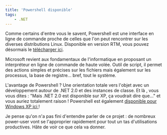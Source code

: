 ```yaml
---
title: 'Powershell disponible'
tags:
    - .NET
---
```


Comme certains d'entre vous le savent, Powershell est une interface en ligne de commande proche de celles que l'on peut rencontrer sur les diverses distributions Linux. Disponible en version RTM, vous pouvez désormais le [télécharger ici](http://www.microsoft.com/fr-fr/download/details.aspx?id=23200).

<!-- more -->

Microsoft revient aux fondamentaux de l'informatique en proposant un interpréteur en ligne de commande de haute volée. Outil de script, il permet des actions simples et précises sur les fichiers mais également sur les processus, la base de registre… bref, tout le système.

L'avantage de Powershell ? Une orientation totale vers l'objet avec un développement autour de .NET 2.0 et des instances de classe. Et là , vous vous dites : "Mais .NET 2.0 est disponible sur XP, ça voudrait dire que…" et vous auriez totalement raison ! Powershell est également [disponible pour Windows XP ici ](http://www.microsoft.com/fr-fr/download/details.aspx?id=9591)!

Je pense qu'on n'a pas fini d'entendre parler de ce projet : de nombreux <span lang="en">power-user</span> vont se l'approprier rapidement pour tout un tas d'utilisations productives. Hâte de voir ce que cela va donner.
